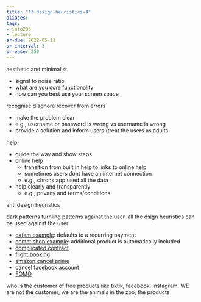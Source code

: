 ```yaml
---
title: "13-design-heuristics-4"
aliases: 
tags: 
- info203
- lecture
sr-due: 2022-05-11
sr-interval: 3
sr-ease: 250
---
```


aesthetic and minimalist
- signal to noise ratio
- what are you core functionality
- how can you best use your screen space

recognise diagnore recover from errors
- make the problem clear
- e.g., username or password is wrong vs username is wrong
- provide a solution and inform users (treat the users as adults

help
- guide the way and show steps
- online help
	- transition from built in help to links to online help
	- sometimes users dont have an internet connection
	- e.g., chrons app used all the data
- help clearly and transparently
	- e.g., privacy and terms/conditions

anti design heuristics
[](https://i.imgur.com/BHJ5iQU.png)
[](https://i.imgur.com/DrqSSK5.png)
[](https://i.imgur.com/KPW6h19.png)

dark patterns
turniing patterns against the user. 
all the dsign heuristics can be used against the user

- [oxfam example](https://i.imgur.com/mn3oK05.png): defaults to a recurring payment
- [comet shop example](https://i.imgur.com/nGfdk7W.png): additional product is automatically included
- [complicated contract](https://i.imgur.com/mTJmqwa.png) 
- [flight booking](https://i.imgur.com/6uwauOB.png) 
- [amazon cancel prime](https://i.imgur.com/06htsKV.png)
- cancel facebook account
- [FOMO](https://i.imgur.com/Ikf0DiF.png)

who is the customer of free products like tiktik, facebook, instagram. WE are not the customer, we are the animals in the zoo, the products





